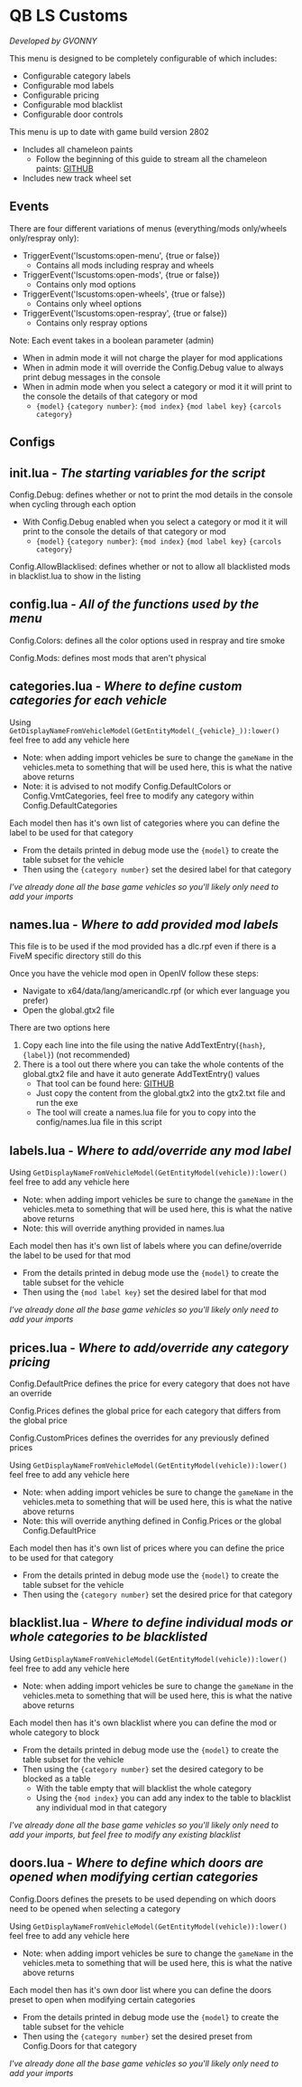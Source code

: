 # QB LS Customs
_Developed by GVONNY_

This menu is designed to be completely configurable of which includes:
- Configurable category labels
- Configurable mod labels
- Configurable pricing
- Configurable mod blacklist
- Configurable door controls

This menu is up to date with game build version 2802
- Includes all chameleon paints
  - Follow the beginning of this guide to stream all the chameleon paints: [GITHUB](https://forum.cfx.re/t/how-to-get-the-chameleon-paints/4869883)
- Includes new track wheel set

## Events
There are four different variations of menus (everything/mods only/wheels only/respray only):
- TriggerEvent('lscustoms:open-menu', {true or false})
  - Contains all mods including respray and wheels
- TriggerEvent('lscustoms:open-mods', {true or false})
  - Contains only mod options
- TriggerEvent('lscustoms:open-wheels', {true or false})
  - Contains only wheel options
-  TriggerEvent('lscustoms:open-respray', {true or false})
    - Contains only respray options

Note: Each event takes in a boolean parameter (admin)
- When in admin mode it will not charge the player for mod applications
- When in admin mode it will override the Config.Debug value to always print debug messages in the console
- When in admin mode when you select a category or mod it it will print to the console the details of that category or mod
  - `{model}` `{category number}`: `{mod index}` `{mod label key}` `{carcols category}`

## Configs
**init.lua** - _The starting variables for the script_
---
Config.Debug: defines whether or not to print the mod details in the console when cycling through each option
- With Config.Debug enabled when you select a category or mod it it will print to the console the details of that category or mod
  - `{model}` `{category number}`: `{mod index}` `{mod label key}` `{carcols category}`

Config.AllowBlacklised: defines whether or not to allow all blacklisted mods in blacklist.lua to show in the listing

**config.lua** - _All of the functions used by the menu_
---
Config.Colors: defines all the color options used in respray and tire smoke

Config.Mods: defines most mods that aren't physical

**categories.lua** - _Where to define custom categories for each vehicle_
---
Using ```GetDisplayNameFromVehicleModel(GetEntityModel(_{vehicle}_)):lower()``` feel free to add any vehicle here
- Note: when adding import vehicles be sure to change the `gameName` in the vehicles.meta to something that will be used here, this is what the native above returns
- Note: it is advised to not modify Config.DefaultColors or Config.VmtCategories, feel free to modify any category within Config.DefaultCategories

Each model then has it's own list of categories where you can define the label to be used for that category

- From the details printed in debug mode use the `{model}` to create the table subset for the vehicle
- Then using the `{category number}` set the desired label for that category

_I've already done all the base game vehicles so you'll likely only need to add your imports_

**names.lua** - _Where to add provided mod labels_
---
This file is to be used if the mod provided has a dlc.rpf even if there is a FiveM specific directory still do this

Once you have the vehicle mod open in OpenIV follow these steps:
- Navigate to x64/data/lang/americandlc.rpf (or which ever language you prefer)
- Open the global.gtx2 file

There are two options here

1. Copy each line into the file using the native AddTextEntry(`{hash}`, `{label}`) (not recommended)
2. There is a tool out there where you can take the whole contents of the global.gtx2 file and have it auto generate AddTextEntry() values
    * That tool can be found here: [GITHUB](https://github.com/Starystars67/FiveM-names.lua-Maker/releases)
    * Just copy the content from the global.gtx2 into the gtx2.txt file and run the exe
    * The tool will create a names.lua file for you to copy into the config/names.lua file in this script

**labels.lua** - _Where to add/override any mod label_
---
Using ```GetDisplayNameFromVehicleModel(GetEntityModel(vehicle)):lower()``` feel free to add any vehicle here
- Note: when adding import vehicles be sure to change the `gameName` in the vehicles.meta to something that will be used here, this is what the native above returns
- Note: this will override anything provided in names.lua

Each model then has it's own list of labels where you can define/override the label to be used for that mod

- From the details printed in debug mode use the `{model}` to create the table subset for the vehicle
- Then using the `{mod label key}` set the desired label for that mod

_I've already done all the base game vehicles so you'll likely only need to add your imports_

**prices.lua** - _Where to add/override any category pricing_
---
Config.DefaultPrice defines the price for every category that does not have an override

Config.Prices defines the global price for each category that differs from the global price

Config.CustomPrices defines the overrides for any previously defined prices

Using ```GetDisplayNameFromVehicleModel(GetEntityModel(vehicle)):lower()``` feel free to add any vehicle here
- Note: when adding import vehicles be sure to change the `gameName` in the vehicles.meta to something that will be used here, this is what the native above returns
- Note: this will override anything defined in Config.Prices or the global Config.DefaultPrice

Each model then has it's own list of prices where you can define the price to be used for that category

- From the details printed in debug mode use the `{model}` to create the table subset for the vehicle
- Then using the `{category number}` set the desired price for that category

**blacklist.lua** - _Where to define individual mods or whole categories to be blacklisted_
---
Using ```GetDisplayNameFromVehicleModel(GetEntityModel(vehicle)):lower()``` feel free to add any vehicle here
- Note: when adding import vehicles be sure to change the `gameName` in the vehicles.meta to something that will be used here, this is what the native above returns

Each model then has it's own blacklist where you can define the mod or whole category to block

- From the details printed in debug mode use the `{model}` to create the table subset for the vehicle
- Then using the `{category number}` set the desired category to be blocked as a table
  - With the table empty that will blacklist the whole category
  - Using the `{mod index}` you can add any index to the table to blacklist any individual mod in that category

_I've already done all the base game vehicles so you'll likely only need to add your imports, but feel free to modify any existing blacklist_

**doors.lua** - _Where to define which doors are opened when modifying certian categories_
---
Config.Doors defines the presets to be used depending on which doors need to be opened when selecting a category

Using ```GetDisplayNameFromVehicleModel(GetEntityModel(vehicle)):lower()``` feel free to add any vehicle here
- Note: when adding import vehicles be sure to change the `gameName` in the vehicles.meta to something that will be used here, this is what the native above returns

Each model then has it's own door list where you can define the doors preset to open when modifying certain categories

- From the details printed in debug mode use the `{model}` to create the table subset for the vehicle
- Then using the `{category number}` set the desired preset from Config.Doors for that category

_I've already done all the base game vehicles so you'll likely only need to add your imports_
